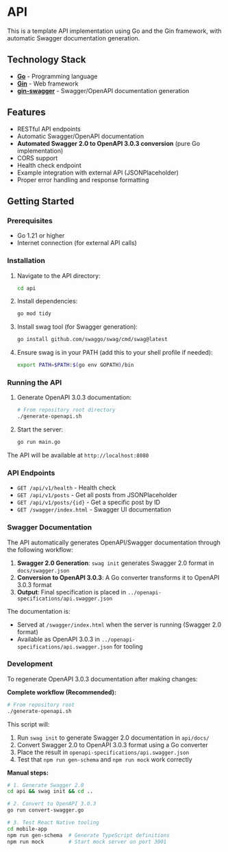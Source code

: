 # API

This is a template API implementation using Go and the Gin framework, with automatic Swagger documentation generation.

## Technology Stack

- **[Go](https://go.dev/)** - Programming language
- **[Gin](https://gin-gonic.com/)** - Web framework
- **[gin-swagger](https://github.com/swaggo/gin-swagger)** - Swagger/OpenAPI documentation generation

## Features

- RESTful API endpoints
- Automatic Swagger/OpenAPI documentation
- **Automated Swagger 2.0 to OpenAPI 3.0.3 conversion** (pure Go implementation)
- CORS support
- Health check endpoint
- Example integration with external API (JSONPlaceholder)
- Proper error handling and response formatting

## Getting Started

### Prerequisites

- Go 1.21 or higher
- Internet connection (for external API calls)

### Installation

1. Navigate to the API directory:
   ```bash
   cd api
   ```

2. Install dependencies:
   ```bash
   go mod tidy
   ```

3. Install swag tool (for Swagger generation):
   ```bash
   go install github.com/swaggo/swag/cmd/swag@latest
   ```

4. Ensure swag is in your PATH (add this to your shell profile if needed):
   ```bash
   export PATH=$PATH:$(go env GOPATH)/bin
   ```

### Running the API

1. Generate OpenAPI 3.0.3 documentation:
   ```bash
   # From repository root directory
   ./generate-openapi.sh
   ```

2. Start the server:
   ```bash
   go run main.go
   ```

The API will be available at `http://localhost:8080`

### API Endpoints

- `GET /api/v1/health` - Health check
- `GET /api/v1/posts` - Get all posts from JSONPlaceholder
- `GET /api/v1/posts/{id}` - Get a specific post by ID
- `GET /swagger/index.html` - Swagger UI documentation

### Swagger Documentation

The API automatically generates OpenAPI/Swagger documentation through the following workflow:

1. **Swagger 2.0 Generation**: `swag init` generates Swagger 2.0 format in `docs/swagger.json`
2. **Conversion to OpenAPI 3.0.3**: A Go converter transforms it to OpenAPI 3.0.3 format
3. **Output**: Final specification is placed in `../openapi-specifications/api.swagger.json`

The documentation is:

- Served at `/swagger/index.html` when the server is running (Swagger 2.0 format)
- Available as OpenAPI 3.0.3 in `../openapi-specifications/api.swagger.json` for tooling

### Development

To regenerate OpenAPI 3.0.3 documentation after making changes:

**Complete workflow (Recommended):**

```bash
# From repository root
./generate-openapi.sh
```

This script will:

1. Run `swag init` to generate Swagger 2.0 documentation in `api/docs/`
2. Convert Swagger 2.0 to OpenAPI 3.0.3 format using a Go converter
3. Place the result in `openapi-specifications/api.swagger.json`
4. Test that `npm run gen-schema` and `npm run mock` work correctly

**Manual steps:**

```bash
# 1. Generate Swagger 2.0
cd api && swag init && cd ..

# 2. Convert to OpenAPI 3.0.3
go run convert-swagger.go

# 3. Test React Native tooling
cd mobile-app
npm run gen-schema  # Generate TypeScript definitions
npm run mock        # Start mock server on port 3001
```
